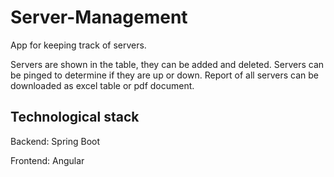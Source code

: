 # Server-Management

App for keeping track of servers.

Servers are shown in the table, they can be added and deleted. 
Servers can be pinged to determine if they are up or down. 
Report of all servers can be downloaded as excel table or pdf document.

## Technological stack

Backend: Spring Boot

Frontend: Angular
